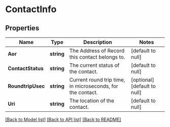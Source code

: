 # ContactInfo

## Properties
Name | Type | Description | Notes
------------ | ------------- | ------------- | -------------
**Aor** | **string** | The Address of Record this contact belongs to. | [default to null]
**ContactStatus** | **string** | The current status of the contact. | [default to null]
**RoundtripUsec** | **string** | Current round trip time, in microseconds, for the contact. | [optional] [default to null]
**Uri** | **string** | The location of the contact. | [default to null]

[[Back to Model list]](../README.md#documentation-for-models) [[Back to API list]](../README.md#documentation-for-api-endpoints) [[Back to README]](../README.md)



